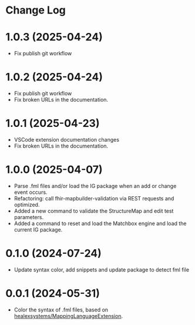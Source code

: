 # Change Log

# 1.0.3 (2025-04-24)
* Fix publish git workflow

# 1.0.2 (2025-04-24)
* Fix publish git workflow 
* Fix broken URLs in the documentation.

# 1.0.1 (2025-04-23)
* VSCode extension documentation changes
* Fix broken URLs in the documentation.

# 1.0.0 (2025-04-07)
* Parse .fml files and/or load the IG package when an add or change event occurs.
* Refactoring: call fhir-mapbuilder-validation via REST requests and optimized.
* Added a new command to validate the StructureMap and edit test parameters.
* Added a command to reset and load the Matchbox engine and load the current IG package.

# 0.1.0 (2024-07-24)

* Update syntax color, add snippets and update package to detect fml file

# 0.0.1 (2024-05-31)

* Color the syntax of .fml files, based on [healexsystems/MappingLanguageExtension](https://github.com/healexsystems/MappingLanguageExtension).
